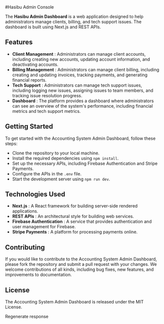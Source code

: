 #Hasibu Admin Console

The **Hasibu Admin Dashboard** is a web application designed to help administrators manage clients, billing, and tech support issues. The dashboard is built using Next.js and REST APIs.

## Features
- **Client Management** : Administrators can manage client accounts, including creating new accounts, updating account information, and deactivating accounts.
- **Billing Management** : Administrators can manage client billing, including creating and updating invoices, tracking payments, and generating financial reports.
- **Tech Support** : Administrators can manage tech support issues, including logging new issues, assigning issues to team members, and tracking issue resolution progress.
- **Dashboard** : The platform provides a dashboard where administrators can see an overview of the system's performance, including financial metrics and tech support metrics.

## Getting Started
To get started with the Accounting System Admin Dashboard, follow these steps:

- Clone the repository to your local machine.
- Install the required dependencies using `npm install`.
- Set up the necessary APIs, including Firebase Authentication and Stripe Payments.
- Configure the APIs in the `.env` file.
- Start the development server using `npm run dev`.

## Technologies Used
- **Next.js** : A React framework for building server-side rendered applications.
- **REST APIs** : An architectural style for building web services.
- **Firebase Authentication** : A service that provides authentication and user management for Firebase.
- **Stripe Payments** : A platform for processing payments online.

## Contributing
If you would like to contribute to the Accounting System Admin Dashboard, please fork the repository and submit a pull request with your changes. We welcome contributions of all kinds, including bug fixes, new features, and improvements to documentation.

## License
The Accounting System Admin Dashboard is released under the MIT License.




Regenerate response
